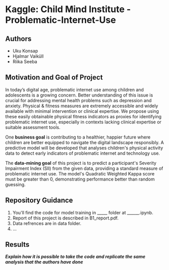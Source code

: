 # Kaggle: Child Mind Institute - Problematic-Internet-Use

## Authors
 * Uku Konsap
 * Hjalmar Vaiküll
 * Riika Seeba

 ## Motivation and Goal of Project
In today’s digital age, problematic internet use among children and  adolescents is a growing concern. Better understanding of this issue is crucial for addressing mental health problems such as depression and anxiety. Physical & fitness measures are extremely accessible and widely available with minimal intervention or clinical expertise. We propose using these easily obtainable physical fitness indicators as proxies for identifying problematic internet use, especially in contexts lacking clinical expertise or suitable assessment tools.

One **business goal** is contributing to a healthier, happier future where children are better equipped to navigate the digital landscape responsibly. A predictive model will be developed that analyses children's physical activity data to detect early indicators of problematic internet and technology use.

The **data-mining goal** of this project is to predict a participant's Severity Impairment Index (SII) from the given data, providing a standard measure of problematic internet use. The model's Quadratic Weighted Kappa score must be greater than 0, demonstrating performance better than random guessing.


## Repository Guidance
1. You'll find the code for model training in _____ folder at ______.ipynb.
2. Report of this project is described in B1_report.pdf. 
3. Data refrences are in data folder.
4. ...


## Results
***Explain how it is possible to take the code and replicate the same analysis that the authors have done***




